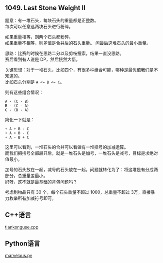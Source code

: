 ## 1049. Last Stone Weight II 


题意：有一堆石头，每块石头的重量都是正整数。  
每次可以任意选两块石头进行粉碎。  


如果重量相等，则两个石头都粉碎。  
如果重量不相等，则差值是合并后的石头重量。
问最后这堆石头的最小重量。  


思路：比赛的时候在思路二分以及剪枝搜索，结果一直没思路。  
赛后看到有人说是 DP，然后恍然大悟。  


关键思想：对于一堆石头，比如四个，有很多种组合可能，哪种是最优值我们是不知道的。  
比如石头分别是 `A <= B <= C`。  

则有这些组合情况：  


```
A - (C - B)
B - (C - A)
C - (B - A)
```


简化一下就是：  


```
+ A + B - C
+ A + B - C
+ A - B + C
```


这里可以看到，一堆石头的合并可以看做有一堆括号的加减运算。  
而我们把括号全部展开后，就是一堆石头是加号，一堆石头是减号，目标是求绝对值最小。  


加号的石头放在一起，减号的石头放在一起，问题就转化为了：将这堆是有分成两部分，总重量差最小。  
妈呀，这不就是最基础的背包问题吗？  


考虑到物品只有 30 个，每个石头重量不超过 1000，总重量不超过 3万，直接暴力枚举所有加减符号即可。  


## C++语言 


[tiankonguse.cpp](./tiankonguse.cpp)

## Python语言

[marvelous.py](./marvelous.py)
